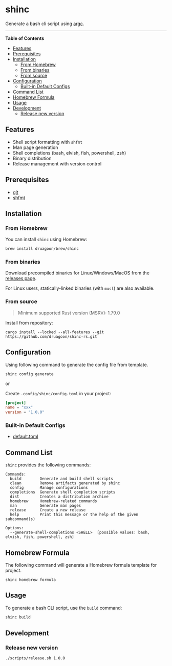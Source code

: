 <!-- markdownlint-disable MD024 MD033 MD036 -->
<h1>shinc</h1>

Generate a bash cli script using [argc][argc].

---

**Table of Contents**

- [Features](#features)
- [Prerequisites](#prerequisites)
- [Installation](#installation)
  - [From Homebrew](#from-homebrew)
  - [From binaries](#from-binaries)
  - [From source](#from-source)
- [Configuration](#configuration)
  - [Built-in Default Configs](#built-in-default-configs)
- [Command List](#command-list)
- [Homebrew Formula](#homebrew-formula)
- [Usage](#usage)
- [Development](#development)
  - [Release new version](#release-new-version)

## Features

- Shell script formatting with `shfmt`
- Man page generation
- Shell completions (bash, elvish, fish, powershell, zsh)
- Binary distribution
- Release management with version control

## Prerequisites

- [git][git]
- [shfmt][shfmt]

## Installation

### From Homebrew

You can install `shinc` using Homebrew:

```sh
brew install druagoon/brew/shinc
```

### From binaries

Download precompiled binaries for Linux/Windows/MacOS from the [releases page](https://github.com/druagoon/shinc-rs/releases).

For Linux users, statically-linked binaries (with `musl`) are also available.

### From source

> Minimum supported Rust version (MSRV): 1.79.0

Install from repository:

```shell
cargo install --locked --all-features --git https://github.com/druagoon/shinc-rs.git
```

## Configuration

Using following command to generate the config file from template.

```shell
shinc config generate
```

or

Create `.config/shinc/config.toml` in your project:

```toml
[project]
name = "xxx"
version = "1.0.0"
```

### Built-in Default Configs

- [default.toml](./templates/config/default.toml)

## Command List

`shinc` provides the following commands:

```shell
Commands:
  build        Generate and build shell scripts
  clean        Remove artifacts generated by shinc
  config       Manage configurations
  completions  Generate shell completion scripts
  dist         Creates a distribution archive
  homebrew     Homebrew-related commands
  man          Generate man pages
  release      Create a new release
  help         Print this message or the help of the given subcommand(s)

Options:
  --generate-shell-completions <SHELL>  [possible values: bash, elvish, fish, powershell, zsh]
```

## Homebrew Formula

The following command will generate a Homebrew formula template for project.

```shell
shinc homebrew formula
```

## Usage

To generate a bash CLI script, use the `build` command:

```bash
shinc build
```

## Development

### Release new version

```shell
./scripts/release.sh 1.0.0
```

[argc]: https://github.com/sigoden/argc
[git]: https://git-scm.com
[shfmt]: https://github.com/mvdan/sh
